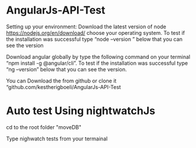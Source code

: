 # AngularJs-API-Test

Setting up your environment:
Download the latest version of node https://nodejs.org/en/download/ choose your operating system. To test if the installation was successful type “node –version ” below that you can see the version

Download angular globally by type the following command on your terminal “npm install -g @angular/cli”. To test if the installation was successful type “ng –version” below that you can see the version.

You can Download the from github or clone it “github.com/kestherigboeli/AngularJs-API-Test

# Auto test Using nightwatchJs
cd to the root folder "moveDB"

Type nighwatch tests from your termainal
